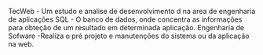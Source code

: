 TecWeb - Um estudo e analise de desenvolvimento d na area de engenharia  de aplicações 
SQL - O banco de  dados, onde concentra as informações para obteção de um resultado em determinada aplicação.
Engenharia de Sofware -Realiza o pré projeto e manutenções do sistema ou da aplicação na  web.
